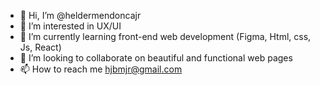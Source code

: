 - 👋 Hi, I’m @heldermendoncajr
- 👀 I’m interested in UX/UI
- 🌱 I’m currently learning front-end web development (Figma, Html, css, Js, React)
- 💞️ I’m looking to collaborate on beautiful and functional web pages
- 📫 How to reach me hjbmjr@gmail.com

<!---
heldermendoncajr/heldermendoncajr is a ✨ special ✨ repository because its `README.md` (this file) appears on your GitHub profile.
You can click the Preview link to take a look at your changes.
--->
